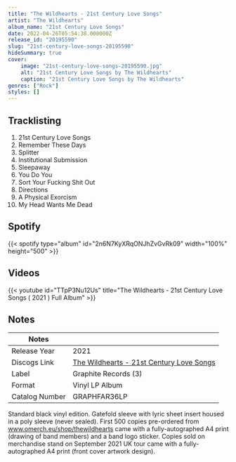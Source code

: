 ```yaml
---
title: "The Wildhearts - 21st Century Love Songs"
artist: "The Wildhearts"
album_name: "21st Century Love Songs"
date: 2022-04-26T05:54:38.000000Z
release_id: "20195590"
slug: "21st-century-love-songs-20195590"
hideSummary: true
cover:
    image: "21st-century-love-songs-20195590.jpg"
    alt: "21st Century Love Songs by The Wildhearts"
    caption: "21st Century Love Songs by The Wildhearts"
genres: ["Rock"]
styles: []
---
```


## Tracklisting
1. 21st Century Love Songs
2. Remember These Days
3. Splitter
4. Institutional Submission
5. Sleepaway
6. You Do You
7. Sort Your Fucking Shit Out
8. Directions
9. A Physical Exorcism
10. My Head Wants Me Dead


## Spotify
{{< spotify type="album" id="2n6N7KyXRqONJhZvGvRk09" width="100%" height="500" >}}



## Videos
{{< youtube id="TTpP3Nu12Us" title="The Wildhearts  - 21st Century Love Songs ( 2021 ) Full Album" >}}

## Notes
| Notes          |             |
| ---------------| ----------- |
| Release Year   | 2021 |
| Discogs Link   | [The Wildhearts - 21st Century Love Songs](https://www.discogs.com/release/20195590-The-Wildhearts-21st-Century-Love-Songs) |
| Label          | Graphite Records (3) |
| Format         | Vinyl LP Album |
| Catalog Number | GRAPHFAR36LP |

Standard black vinyl edition.
Gatefold sleeve with lyric sheet insert housed in a poly sleeve (never sealed).
First 500 copies pre-ordered from www.omerch.eu/shop/thewildhearts came with a fully-autographed A4 print (drawing of band members) and a band logo sticker.
Copies sold on merchandise stand on September 2021 UK tour came with a fully-autographed A4 print (front cover artwork design).

